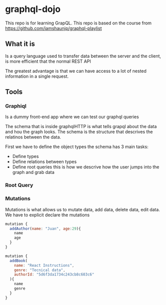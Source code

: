 # graphql-dojo

This repo is for learning GrapQL. This repo is based on the course from <https://github.com/iamshaunjp/graphql-playlist>

## What it is

Is a query language used to transfer data between the server and the client, is more efficient that the normal REST API

The greatest advantage is that we can have access to a lot of nested information in a single request.

## Tools

### Graphiql

Is a dummy front-end app where we can test our graphql queries

The schema that is inside graphqlHTTP is what tells grapql about the data and hou the graph looks.
The schema is the structure that descrives the relatinos between the data.

First we have to define the object types
the schema has 3 main tasks:

- Define types
- Define relations between types
- Define root queries this is how we descrive how the user jumps into the graph and grab data

### Root Query

### Mutations

Mutations is what allows us to mutate data, add data, delete data, edit data. We have to explicit declare the mutations

```js
mutation {
  addAuthor(name: "Juan", age:29){
    name
    age
  }
}

mutation {
  addBook(
    name: "React Instructions", 
    genre: "Tecnical data",
    authorId: "5d6f3da1734c243cb8c603c6" 
  ){
    name
    genre
  }
}
```
